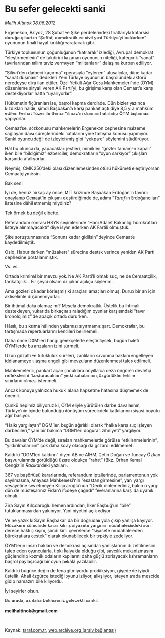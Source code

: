# Bu sefer gelecekti sanki

*Melih Altınok 08.06.2012*

<div class="yazi"><p>Ergenekon, Balyoz, 28 Şubat ve Şike perdelerindeki tiratlarıyla katarsisi doruğa çıkartan “Şeffaf, demokratik ve sivil yeni Türkiye’yi beklerken” oyununun finali hayal kırıklığı yaratacak gibi.</p>
<p>Türkiye toplumunun çoğunluğunun “katılarak” izlediği, Avrupalı demokrat “eleştirmenlerin” de takdirini kazanan oyununun niteliği, kategorik “sanat” tavırlarından milim taviz vermeyen “militanların” dalaşına kurban ediliyor.</p>
<p>“Silivri’den darbeci kaçırma” operasıyla “eylenen” ulusalcılar, düne kadar “sanat düşmanı” dedikleri Yeni Türkiye oyununun başrolündeki aktörü neredeyse diva ilan ettiler. Özel Yetkili Ağır Ceza Mahkemeleri’nde (ÖYM) düzenleme sinyali veren AK Parti’yi, bu girişime karşı olan Cemaat’e karşı destekliyorlar, hatta “uyarıyorlar”.</p>
<p>Hükümetin figüranları ise, başrol kapma derdinde. Dün bizler yazınca kızdıkları halde, şimdi Başbakan’a karşı pankart açtı diye 8,5 yıla mahkûm edilen Ferhat Tüzer ile Berna Yılmaz’ın dramını hatırlatıp ÖYM taşlaması yapıyorlar. </p>
<p>Cemaat’se, sözkonusu mahkemelerin Ergenekon cephesine malzeme sağlayan dava süreçlerindeki hatalarını yine tartışma konusu yapmıyor. Sanki oyuncu değil de izleyiciymiş gibi “yekpare” söylemini sürdürüyor.</p>
<p>Hâl bu olunca da, yapacakları jestleri, mimikleri “gözler tamamen kapalı” iken bile “bildiğimiz” ezberciler, demokratların “oyun sarkıyor” çıkışları karşında afallıyorlar.</p>
<p>Neymiş, CMK 250’deki olası düzenlemesinden ötürü hükümeti eleştiriyorsan Cemaatçiymişsin.</p>
<p>Bak sen!</p>
<p>İyi de, henüz birkaç ay önce, MİT krizinde Başbakan Erdoğan’ın tavrını onaylanıp Cemaat’in çıkışını eleştirdiğimde de, adımı “<i>Taraf</i>’ın Erdoğancıları” listesine dâhil etmemiş miydiniz?</p>
<p>Tek örnek bu değil elbette. </p>
<p>Referandum sonrası HSYK seçimlerinde “Hani Adalet Bakanlığı bürokratları listeye alınmayacaktı” diye isyan ederken AK Partili olmuştuk.</p>
<p>Şike soruşturmasında “Sonuna kadar gidilsin” deyince Cemaat’e kaydedilmiştik.</p>
<p>Oslo, Habur derken “müzakere” sürecine destek verince yeniden AK Parti cephesine postalanmıştık.</p>
<p>Vs. vs.</p>
<p>Ortada kriminal bir mevzu yok. Ne AK Parti’li olmak suç, ne de Cemaatçilik, tarikatçılık... Bir şeyci olsam da çıkar açıkça söylerim. </p>
<p>Ama gözleri o kadar körleşmiş ki araçları amaçları olmuş. Durup bir an için aklıselimle düşünemiyorlar.</p>
<p>Bir ihtimal daha olamaz mı? Mesela demokratlık. Üstelik bu ihtimali destekleyen, yukarıda birkaçını sıraladığım oyunlar karşısındaki “tavır kronolojimiz” de apaçık ortada dururken.</p>
<p>Hâsılı, bu sıkışma hâlinden yakamızı sıyırmamız şart. Demokratlar, bu tartışmada repertuarlarını kendileri belirlemeli.</p>
<p>Daha önce DGM’leri hangi gerekçelerle eleştirdiysek, bugün halefi ÖYM’lerde bu arızaların izini sürmeli. </p>
<p>Uzun gözaltı ve tutukluluk süreleri, zanlıların savunma hakkını engelleyen iddianameye ulaşma engeli gibi mevzuların düzenlenmesi talep edilmeli. </p>
<p>Mahkemelerin, pankart açan çocuklara onyıllarca ceza öngören devletçi reflekslerini “koşturacakları” yetki sahalarının, özgürlükler lehine sınırlandırılması istenmeli.</p>
<p>Ancak konuyu yalnızca hukuki alana hapsetme hatasına düşmemek de önemli. </p>
<p>Çünkü hepimiz biliyoruz ki, ÖYM eliyle yürütülen darbe davalarının, Türkiye’nin içinde bulunduğu dönüşüm sürecindeki katkılarının siyasi boyutu ağır basıyor. </p>
<p>“Halkı yargılayan” DGM’ler, bugün ağırlıklı olarak “halka karşı suç işleyen darbecileri,” yani bir bakıma “DGM’leri doğuran zihniyeti” yargılıyor.</p>
<p>Bu davalar ÖYM’de değil, sıradan mahkemelerde görülse “etkilenmelerinin”, “yıldırılmalarının” çok daha kolay olacağı da gözardı edilmemeli.</p>
<p>Kaldı ki “DGM’leri kaldırın” diyen AB ve AİHM, Çetin Doğan ve Tuncay Özkan başvurularında görüldüğü üzere oldukça “rahat” (Bkz. Orhan Kemal Cengiz’in <i>Radikal</i>’deki yazıları).</p>
<p>367 ve başörtüsü kararlarında, referandum iptallerinde, parlamentonun yok sayılmasına, Anayasa Mahkemesi’nin “esastan girmesine”, yani yargı vesayetine ses etmeyen Kılıçdaroğlu’nun “Dedik dinlemediniz, bakın o yargı dün de müsteşarınız Fidan’ı ifadeye çağırdı” feveranlarına karşı da uyanık olmalı.</p>
<p>Zira Sayın Kılıçdaroğlu hemen ardından, İlker Başbuğ’un “bile” tutuklanmasından yakınıyor. Yani niyetini açık ediyor. </p>
<p>Ve ne yazık ki Sayın Başbakan da bir doğrudan yola çıkıp yanlışa kayıyor. Müzakere sürecinde karar kılmış siyasete yargının müdahalesindeki son derece haklı çıkışını, şimdi kimi çevrelerce “siyasete müdahale eden bürokratlara destek” olarak okunabilecek bir tepkiyle zedeliyor.</p>
<p>ÖYM’lerin insan hakları ve demokrasi açısından yanlışlarının düzeltilmesini talep eden oyuncularla, tıpkı İtalya’da olduğu gibi, savcılık mekanizmasını güçlendirip kozmik odaların kapılarını daha güçlü zorlayacak kahramanların başrol paylaşacağı bir oyun pekâlâ yazılabilir.</p>
<p>Kaldı ki bugüne değin de fena gitmiyordu prodüksiyon, gişede de iyiydi üstelik. Ahali özgürce istediği oyunu izliyor, alkışlıyor, isteyen arada mescide gidip namazını bile kılıyordu. </p>
<p>İyi seyirler olsun.</p>
<p>Bu arada, az daha bekleseniz gelecekti sanki.<br/><br/><b>melihaltinok@gmail.com</b></p>
<p><b> </b></p>
</div>

Kaynak: [taraf.com.tr](http://www.taraf.com.tr/melih-altinok/makale-bu-sefer-gelecekti-sanki.htm), [web.archive.org (arşiv bağlantısı)](http://web.archive.org/web/20131114234648/http://www.taraf.com.tr/melih-altinok/makale-bu-sefer-gelecekti-sanki.htm)
